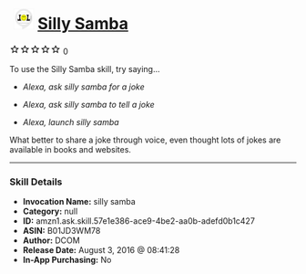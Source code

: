 # &nbsp;<img src="skill_icon" alt="Silly Samba icon" width="36"> [Silly Samba](http://alexa.amazon.com/#skills/amzn1.ask.skill.57e1e386-ace9-4be2-aa0b-adefd0b1c427)
![0 stars](../../images/ic_star_border_black_18dp_1x.png)![0 stars](../../images/ic_star_border_black_18dp_1x.png)![0 stars](../../images/ic_star_border_black_18dp_1x.png)![0 stars](../../images/ic_star_border_black_18dp_1x.png)![0 stars](../../images/ic_star_border_black_18dp_1x.png) 0

To use the Silly Samba skill, try saying...

* *Alexa, ask  silly samba for a joke*

* *Alexa, ask silly samba to tell a joke*

* *Alexa, launch silly samba*

What  better  to share a  joke through voice,  even thought  lots  of  jokes are  available in books  and websites.

***

### Skill Details

* **Invocation Name:** silly samba
* **Category:** null
* **ID:** amzn1.ask.skill.57e1e386-ace9-4be2-aa0b-adefd0b1c427
* **ASIN:** B01JD3WM78
* **Author:** DCOM
* **Release Date:** August 3, 2016 @ 08:41:28
* **In-App Purchasing:** No
